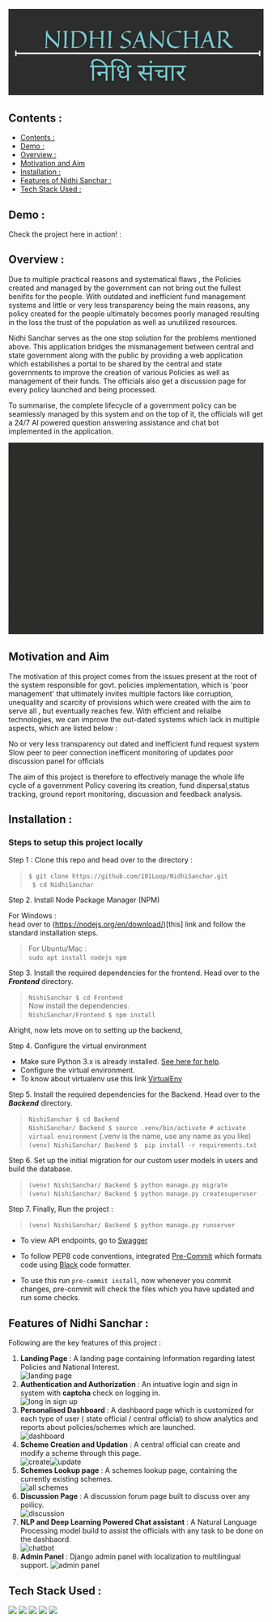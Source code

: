 


![](https://github.com/101Loop/NidhiSanchar/blob/master/Frontend/src/assets/readmeassets/title.png)


## Contents :

   * [Contents :](#contents-)
   * [Demo :](#demo-)
   * [Overview :](#overview-)
   * [Motivation and Aim](#motivation-and-aim)
   * [Installation :](#installation-)
   * [Features of Nidhi Sanchar :](#features-of-nidhi-sanchar-)
   * [Tech Stack Used :](#tech-stack-used-)



## Demo :

Check the project here in action! :




## Overview :

Due to multiple practical reasons and systematical flaws , the Policies created and managed by the government can not bring out the fullest benifits for the people.
With outdated and inefficient fund management systems and little or very less transparency being the main reasons, any policy created for the people ultimately becomes poorly managed resulting in the loss the trust of the population as well as unutilized resources.

Nidhi Sanchar serves as the one stop solution for the problems mentioned above. This application bridges the mismanagement between central and state government along with the public by providing a web application which estabilishes a portal to be shared by the central and state governments to improve the creation of various Policies as well as management of their funds. The officials also get a discussion page for every policy launched and being processed.

To summarise, the complete lifecycle of a government policy can be seamlessly managed by this system and on the top of it, the officials will get a 24/7 AI powered question answering assistance and chat bot implemented in the application.

![](https://github.com/101Loop/NidhiSanchar/blob/master/Frontend/src/assets/readmeassets/Scheme%20Creation.gif)





## Motivation and Aim

The motivation of this project comes from the issues present at the root of the system responsible for govt. policies implementation, which is 'poor management' that ultimately invites multiple factors like corruption, unequality and scarcity of provisions which were created with the aim to serve all , but eventually reaches few.
With efficient and relialbe technologies, we can improve the out-dated systems which lack in multiple aspects, which are listed below :

No or very less transparency
out dated and inefficient fund request system
Slow peer to peer connection
inefficent monitoring of updates
poor discussion panel for officials

The aim of this project is therefore to effectively manage the whole life cycle of a government Policy covering its creation, fund dispersal,status tracking, ground report monitoring, discussion and feedback analysis.



## Installation :

### Steps to setup this project locally

Step 1 : Clone this repo and head over to the directory :   
> ``` $ git clone https://github.com/101Loop/NidhiSanchar.git ```  
> ``` $ cd NidhiSanchar```

Step 2. Install Node Package Manager (NPM)

For Windows :  
 head over to (https://nodejs.org/en/download/)[this] link and follow the standard installation steps.
 
>For Ubuntu/Mac :  
 ```sudo apt install nodejs npm ```

Step 3. Install the required dependencies for the frontend. Head over to the ***Frontend*** directory.  
>``` NishiSanchar $ cd Frontend ```  
Now install the dependencies.  
> ```NishiSanchar/Frontend $ npm install ```
 
 Alright, now lets move on to setting up the backend,  
 
 Step 4. Configure the virtual environment  
 
-  Make sure Python 3.x is already installed. [See here for help](https://www.python.org/downloads/).  
-  Configure the virtual environment.  
-  To know about virtualenv use this link [VirtualEnv](https://packaging.python.org/guides/installing-using-pip-and-virtual-environments/)  

 Step 5. Install the required dependencies for the Backend. Head over to the ***Backend*** directory.  

>```NishiSanchar $ cd Backend```    
>```NishiSanchar/ Backend $ source .venv/bin/activate # activate virtual environment``` (.venv is the name, use any name as you like)  
>```(venv) NishiSanchar/ Backend $  pip install -r requirements.txt```  


 Step 6. Set up the initial migration for our custom user models in users and build the database.  


>```(venv) NishiSanchar/ Backend $ python manage.py migrate```  
>```(venv) NishiSanchar/ Backend $ python manage.py createsuperuser```  


Step 7. Finally, Run the project :  
>```(venv) NishiSanchar/ Backend $ python manage.py runserver```  


- To view API endpoints, go to [Swagger](http://127.0.0.1:8000/swagger/)

- To follow PEP8 code conventions, integrated [Pre-Commit](https://pre-commit.com) which formats code using [Black](https://github.com/psf/black) code formatter.

- To use this run `pre-commit install`, now whenever you commit changes, pre-commit will check the files which you have updated and run some checks.
 
  
 ## Features of Nidhi Sanchar :
 
 Following are the key features of this project :
 
 1. **Landing Page** : A landing page containing Information regarding latest Policies and National Interest.  
 ![landing page](https://github.com/101Loop/NidhiSanchar/blob/master/Frontend/src/assets/readmeassets/landingpage.png)
 2. **Authentication and Authorization** : An intuative login and sign in system with **captcha** check on logging in.  
 ![long in sign up](https://github.com/101Loop/NidhiSanchar/blob/master/Frontend/src/assets/readmeassets/loginauth.png)
 3. **Personalised Dashboard** : A dashbaord page which is customized for each type of user ( state official / central official) to show analytics and reports about policies/schemes which are launched.  
 ![dashboard](https://github.com/101Loop/NidhiSanchar/blob/master/Frontend/src/assets/readmeassets/dashboard.png)
 4. **Scheme Creation and Updation** : A central official can create and modify a scheme through this page.  
 ![create](https://github.com/101Loop/NidhiSanchar/blob/master/Frontend/src/assets/readmeassets/create.png)![update](https://github.com/101Loop/NidhiSanchar/blob/master/Frontend/src/assets/readmeassets/modify.jpg)
 5. **Schemes Lookup page** : A schemes lookup page, containing the currently existing schemes.  
 ![all schemes](https://github.com/101Loop/NidhiSanchar/blob/master/Frontend/src/assets/readmeassets/lookup.png)
 6. **Discussion Page** : A discussion forum page built to discuss over any poilicy.  
 ![discussion](https://github.com/101Loop/NidhiSanchar/blob/master/Frontend/src/assets/readmeassets/discussions.png)
 7. **NLP and Deep Learning Powered Chat assistant** : A Natural Language Processing model build to assist the officials with any task to be done on the dashbaord.  
 ![chatbot](https://github.com/101Loop/NidhiSanchar/blob/master/Frontend/src/assets/readmeassets/chatbot.png)
 8. **Admin Panel** : Django admin panel with localization to multilingual support. 
 ![admin panel](https://github.com/101Loop/NidhiSanchar/blob/master/Frontend/src/assets/readmeassets/adminpanel.png)
 
 
 ## Tech Stack Used : 
 
 
  ![](https://github.com/101Loop/NidhiSanchar/blob/master/Frontend/src/assets/readmeassets/react-js.png)   ![](https://github.com/101Loop/NidhiSanchar/blob/master/Frontend/src/assets/readmeassets/django.png)    ![](https://github.com/101Loop/NidhiSanchar/blob/master/Frontend/src/assets/readmeassets/hf.png)    ![](https://github.com/101Loop/NidhiSanchar/blob/master/Frontend/src/assets/readmeassets/dialogueflow.png)    ![](https://github.com/101Loop/NidhiSanchar/blob/master/Frontend/src/assets/readmeassets/mui.png) 
 
 
 







